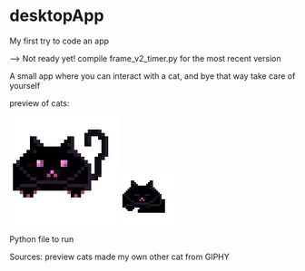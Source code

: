 # desktopApp
My first try to code an app

--> Not ready yet!
compile frame_v2_timer.py for the most recent version

A small app where you can interact with a cat, and bye that way take care of yourself

preview of cats:


![Digital Pet](cat_is_chillin(11).gif)
![Digital Pet](sleep.gif)


Python file to run

Sources:
preview cats made my own
other cat from GIPHY
